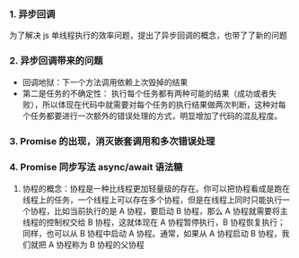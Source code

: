 ### 1. 异步回调
为了解决 js 单线程执行的效率问题，提出了异步回调的概念，也带了了新的问题

### 2. 异步回调带来的问题
- 回调地狱：下一个方法调用依赖上次毁掉的结果
- 第二是任务的不确定性： 执行每个任务都有两种可能的结果（成功或者失败），所以体现在代码中就需要对每个任务的执行结果做两次判断，这种对每个任务都要进行一次额外的错误处理的方式，明显增加了代码的混乱程度。

### 3. Promise 的出现，消灭嵌套调用和多次错误处理

### 4. Promise 同步写法  async/await 语法糖
1. 协程的概念：协程是一种比线程更加轻量级的存在。你可以把协程看成是跑在线程上的任务，一个线程上可以存在多个协程，但是在线程上同时只能执行一个协程，比如当前执行的是 A 协程，要启动 B 协程，那么 A 协程就需要将主线程的控制权交给 B 协程，这就体现在 A 协程暂停执行，B 协程恢复执行；同样，也可以从 B 协程中启动 A 协程。通常，如果从 A 协程启动 B 协程，我们就把 A 协程称为 B 协程的父协程
